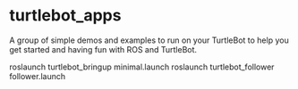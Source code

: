 turtlebot_apps
==============

A group of simple demos and examples to run on your TurtleBot to help you get started and having fun with ROS and TurtleBot.

roslaunch turtlebot_bringup minimal.launch 
roslaunch turtlebot_follower follower.launch 